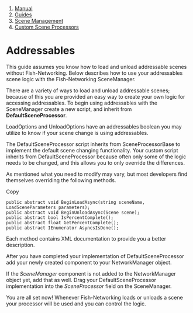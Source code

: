 1.  [Manual](/docs/manual)
3.  [Guides](/docs/manual/guides)
5.  [Scene Management](/docs/manual/guides/scene-management)
7.  [Custom Scene Processors](/docs/manual/guides/scene-management/custom-scene-processors)

# Addressables

This guide assumes you know how to load and unload addressable scenes without Fish-Networking. Below describes how to use your addressables scene logic with the Fish-Networking SceneManager.

There are a variety of ways to load and unload addressable scenes; because of this you are provided an easy way to create your own logic for accessing addressables. To begin using addressables with the SceneManager create a new script, and inherit from **DefaultSceneProcessor**.

LoadOptions and UnloadOptions have an addressables boolean you may utilize to know if your scene change is using addressables.

The DefaultSceneProcessor script inherits from SceneProcessorBase to implement the default scene changing functionality. Your custom script inherits from DefaultSceneProcessor because often only some of the logic needs to be changed, and this allows you to only override the differences.

As mentioned what you need to modify may vary, but most developers find themselves overriding the following methods.

Copy

    public abstract void BeginLoadAsync(string sceneName, LoadSceneParameters parameters);
    public abstract void BeginUnloadAsync(Scene scene);
    public abstract bool IsPercentComplete();
    public abstract float GetPercentComplete();
    public abstract IEnumerator AsyncsIsDone();

Each method contains XML documentation to provide you a better description.

After you have completed your implementation of DefaultSceneProcessor add your newly created component to your NetworkManager object.

If the _SceneManager_ component is not added to the NetworkManager object yet, add that as well. Drag your DefaultSceneProcessor implementation into the _SceneProcessor_ field on the SceneManager.

You are all set now! Whenever Fish-Networking loads or unloads a scene your processor will be used and you can control the logic.